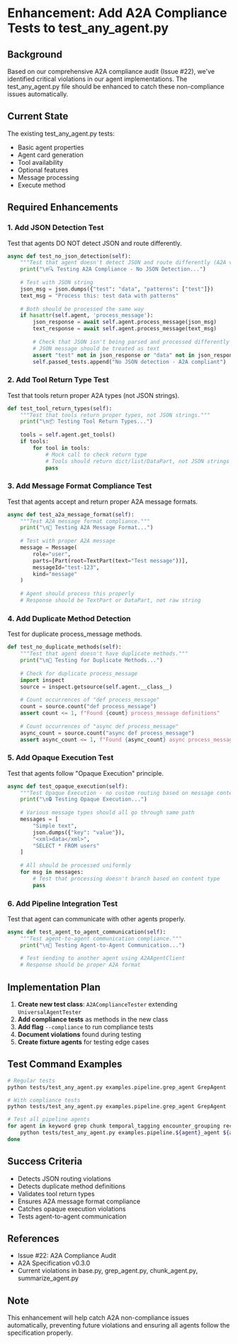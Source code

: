 # Enhancement: Add A2A Compliance Tests to test_any_agent.py

## Background
Based on our comprehensive A2A compliance audit (Issue #22), we've identified critical violations in our agent implementations. The test_any_agent.py file should be enhanced to catch these non-compliance issues automatically.

## Current State
The existing test_any_agent.py tests:
- Basic agent properties
- Agent card generation  
- Tool availability
- Optional features
- Message processing
- Execute method

## Required Enhancements

### 1. Add JSON Detection Test
Test that agents DO NOT detect JSON and route differently.

```python
async def test_no_json_detection(self):
    """Test that agent doesn't detect JSON and route differently (A2A violation)."""
    print("\n🔍 Testing A2A Compliance - No JSON Detection...")
    
    # Test with JSON string
    json_msg = json.dumps({"test": "data", "patterns": ["test"]})
    text_msg = "Process this: test data with patterns"
    
    # Both should be processed the same way
    if hasattr(self.agent, 'process_message'):
        json_response = await self.agent.process_message(json_msg)
        text_response = await self.agent.process_message(text_msg)
        
        # Check that JSON isn't being parsed and processed differently
        # JSON message should be treated as text
        assert "test" not in json_response or "data" not in json_response
        self.passed_tests.append("No JSON detection - A2A compliant")
```

### 2. Add Tool Return Type Test
Test that tools return proper A2A types (not JSON strings).

```python
def test_tool_return_types(self):
    """Test that tools return proper types, not JSON strings."""
    print("\n📦 Testing Tool Return Types...")
    
    tools = self.agent.get_tools()
    if tools:
        for tool in tools:
            # Mock call to check return type
            # Tools should return dict/list/DataPart, not JSON strings
            pass
```

### 3. Add Message Format Compliance Test
Test that agents accept and return proper A2A message formats.

```python
async def test_a2a_message_format(self):
    """Test A2A message format compliance."""
    print("\n📨 Testing A2A Message Format...")
    
    # Test with proper A2A message
    message = Message(
        role="user",
        parts=[Part(root=TextPart(text="Test message"))],
        messageId="test-123",
        kind="message"
    )
    
    # Agent should process this properly
    # Response should be TextPart or DataPart, not raw string
```

### 4. Add Duplicate Method Detection
Test for duplicate process_message methods.

```python
def test_no_duplicate_methods(self):
    """Test that agent doesn't have duplicate methods."""
    print("\n🔄 Testing for Duplicate Methods...")
    
    # Check for duplicate process_message
    import inspect
    source = inspect.getsource(self.agent.__class__)
    
    # Count occurrences of "def process_message"
    count = source.count("def process_message")
    assert count <= 1, f"Found {count} process_message definitions"
    
    # Count occurrences of "async def process_message"  
    async_count = source.count("async def process_message")
    assert async_count <= 1, f"Found {async_count} async process_message definitions"
```

### 5. Add Opaque Execution Test
Test that agents follow "Opaque Execution" principle.

```python
async def test_opaque_execution(self):
    """Test Opaque Execution - no custom routing based on message content."""
    print("\n🔒 Testing Opaque Execution...")
    
    # Various message types should all go through same path
    messages = [
        "Simple text",
        json.dumps({"key": "value"}),
        "<xml>data</xml>",
        "SELECT * FROM users"
    ]
    
    # All should be processed uniformly
    for msg in messages:
        # Test that processing doesn't branch based on content type
        pass
```

### 6. Add Pipeline Integration Test
Test that agent can communicate with other agents properly.

```python
async def test_agent_to_agent_communication(self):
    """Test agent-to-agent communication compliance."""
    print("\n🔗 Testing Agent-to-Agent Communication...")
    
    # Test sending to another agent using A2AAgentClient
    # Response should be proper A2A format
```

## Implementation Plan

1. **Create new test class**: `A2AComplianceTester` extending `UniversalAgentTester`
2. **Add compliance tests** as methods in the new class
3. **Add flag** `--compliance` to run compliance tests
4. **Document violations** found during testing
5. **Create fixture agents** for testing edge cases

## Test Command Examples
```bash
# Regular tests
python tests/test_any_agent.py examples.pipeline.grep_agent GrepAgent

# With compliance tests
python tests/test_any_agent.py examples.pipeline.grep_agent GrepAgent --compliance

# Test all pipeline agents
for agent in keyword grep chunk temporal_tagging encounter_grouping reconciliation summary_extractor timeline_builder checker unified_extractor unified_verifier narrative_synthesis; do
    python tests/test_any_agent.py examples.pipeline.${agent}_agent ${agent^}Agent --compliance
done
```

## Success Criteria
- Detects JSON routing violations
- Detects duplicate method definitions
- Validates tool return types
- Ensures A2A message format compliance
- Catches opaque execution violations
- Tests agent-to-agent communication

## References
- Issue #22: A2A Compliance Audit
- A2A Specification v0.3.0
- Current violations in base.py, grep_agent.py, chunk_agent.py, summarize_agent.py

## Note
This enhancement will help catch A2A non-compliance issues automatically, preventing future violations and ensuring all agents follow the specification properly.